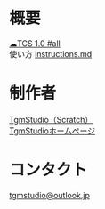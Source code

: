 # 概要
[☁TCS 1.0 #all](https://scratch.mit.edu/projects/1059201471/)  
使い方 [instructions.md](instructions.md)

# 制作者
[TgmStudio（Scratch）](https://scratch.mit.edu/users/TgmStudio)  
[TgmStudioホームページ](https://newtgm.my.canva.site)

# コンタクト
[tgmstudio@outlook.jp](mailto:tgmstudio@outlook.jp)
